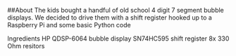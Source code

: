 ##About
The kids bought a handful of old school 4 digit 7 segment bubble displays.
We decided to drive them with a shift register hooked up to a Raspberry Pi and some basic Python code


Ingredients
HP QDSP-6064 bubble display
SN74HC595 shift register
8x 330 Ohm resitors
